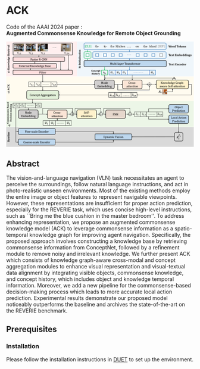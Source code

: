 # ACK

Code of the AAAI 2024 paper :
<br>**Augmented Commonsense Knowledge for Remote Object Grounding**<br>

![teaser](overview.png)

</p>

## Abstract
The vision-and-language navigation (VLN) task necessitates an agent to perceive the surroundings, follow natural language instructions, and act in photo-realistic unseen environments. Most of the existing methods employ the entire image or object features to represent navigable viewpoints. However, these representations are insufficient for proper action prediction, especially for the REVERIE task, which uses concise high-level instructions, such as ``Bring me the blue cushion in the master bedroom''. To address enhancing representation, we propose an augmented commonsense knowledge model (ACK) to leverage commonsense information as a spatio-temporal knowledge graph for improving agent navigation. Specifically, the proposed approach involves constructing a knowledge base by retrieving commonsense information from ConceptNet, followed by a refinement module to remove noisy and irrelevant knowledge. We further present ACK which consists of knowledge graph-aware cross-modal and concept aggregation modules to enhance visual representation and visual-textual data alignment by integrating visible objects, commonsense knowledge, and concept history, which includes object and knowledge temporal information. Moreover, we add a new pipeline for the commonsense-based decision-making process which leads to more accurate local action prediction. Experimental results demonstrate our proposed model noticeably outperforms the baseline and archives the state-of-the-art on the REVERIE benchmark.

## Prerequisites
### Installation
Please follow the installation instructions in [DUET](https://github.com/cshizhe/VLN-DUET) to set up the environment.
